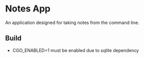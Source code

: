 # Notes App

An application designed for taking notes from the command line. 

## Build 
- CGO_ENABLED=1 must be enabled due to sqlite dependency
